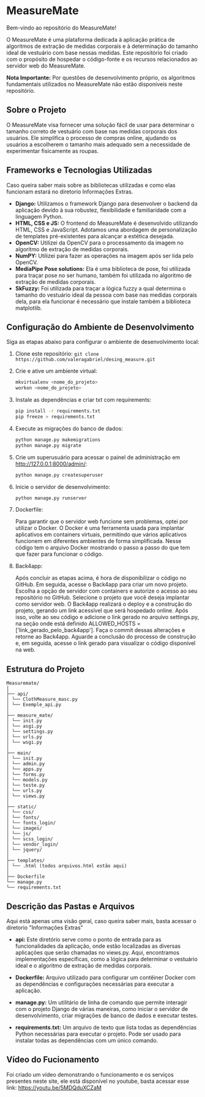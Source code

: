 # MeasureMate

Bem-vindo ao repositório do MeasureMate!

O MeasureMate é uma plataforma dedicada à aplicação prática de algoritmos de extração de medidas corporais e à determinação do tamanho ideal de vestuário com base nessas medidas. Este repositório foi criado com o propósito de hospedar o código-fonte e os recursos relacionados ao servidor web do MeasureMate.

**Nota Importante:** Por questões de desenvolvimento próprio, os algoritmos fundamentais utilizados no MeasureMate não estão disponíveis neste repositório.

## Sobre o Projeto

O MeasureMate visa fornecer uma solução fácil de usar para determinar o tamanho correto de vestuário com base nas medidas corporais dos usuários. Ele simplifica o processo de compras online, ajudando os usuários a escolherem o tamanho mais adequado sem a necessidade de experimentar fisicamente as roupas.

## Frameworks e Tecnologias Utilizadas

Caso queira saber mais sobre as bibliotecas utilizadas e como elas funcionam estará no diretorio Informações Extras.

- **Django:** Utilizamos o framework Django para desenvolver o backend da aplicação devido à sua robustez, flexibilidade e familiaridade com a linguagem Python.
- **HTML, CSS e JS:** O frontend do MeasureMate é desenvolvido utilizando HTML, CSS e JavaScript. Adotamos uma abordagem de personalização de templates pré-existentes para alcançar a estética desejada.
-  **OpenCV:** Utilizei da OpenCV para o processamento da imagem no algoritmo de extração de medidas corporais.
- **NumPY:** Utilizei para fazer as operações na imagem após ser lida pelo OpenCV.
- **MediaPipe Pose solutions:** Ela é uma biblioteca de pose, foi utilizada para traçar pose no ser humano, também foi utilizada no algoritmo de extração de medidas corporais. 
- **SkFuzzy:** Foi utilizada para traçar a lógica fuzzy a qual determina o tamanho do vestuário ideal da pessoa com base nas medidas corporais dela, para ela funcionar é necessário que instale também a biblioteca matplotlib. 

## Configuração do Ambiente de Desenvolvimento

Siga as etapas abaixo para configurar o ambiente de desenvolvimento local:

1. Clone este repositório: `git clone https://github.com/valeragabriel/desing_measure.git`
2. Crie e ative um ambiente virtual:
    ```bash
    mkvirtualenv <nome_do_projeto>
    workon <nome_do_projeto>
    ```
3. Instale as dependências e criar txt com requirements:
    ```bash
    pip install -r requirements.txt
    pip freeze > requirements.txt
    ```
4. Execute as migrações do banco de dados:
    ```bash
    python manage.py makemigrations
    python manage.py migrate
    ```
5. Crie um superusuário para acessar o painel de administração em http://127.0.0.1:8000/admin/:
    ```bash
    python manage.py createsuperuser
    ```
6. Inicie o servidor de desenvolvimento:
    ```bash
    python manage.py runserver
    ```
7. Dockerfile:
    
    Para garantir que o servidor web funcione sem problemas, optei por utilizar o Docker. O Docker é uma ferramenta usada para implantar aplicativos em containers virtuais, permitindo que vários aplicativos funcionem em diferentes ambientes de forma simplificada. Nesse código tem o arquivo Docker mostrando o passo a passo do que tem que fazer para funcionar o código. 

8. Back4app:
    
    Após concluir as etapas acima, é hora de disponibilizar o código no GitHub. Em seguida, acesse o Back4app para criar um novo projeto. Escolha a opção de servidor com containers e autorize o acesso ao seu repositório no GitHub. Selecione o projeto que você deseja implantar como servidor web. O Back4app realizará o deploy e a construção do projeto, gerando um link acessível que será hospedado online. Após isso, volte ao seu código e adicione o link gerado no arquivo settings.py, na seção onde está definido ALLOWED_HOSTS = ['link_gerado_pelo_back4app']. Faça o commit dessas alterações e retorne ao Back4app. Aguarde a conclusão do processo de construção e, em seguida, acesse o link gerado para visualizar o código disponível na web.
    
## Estrutura do Projeto 
```
Measuremate/
│
├── api/
│ └── ClothMeasure_masc.py
│ └── Exemple_api.py
│
├── measure_mate/
│ └── init.py
│ └── asgi.py
│ └── settings.py
│ └── urls.py
│ └── wsgi.py
│
├── main/
│ └── init.py
│ └── admin.py
│ └── apps.py
│ └── forms.py
│ └── models.py
│ └── teste.py
│ └── urls.py
│ └── views.py
│
├── static/
│ └── css/
│ └── fonts/
│ └── fonts_login/
│ └── images/
│ └── js/
│ └── scss_login/
│ └── vendor_login/
│ └── jquery/
│
├── templates/
│ └── .html (todos arquivos.html estão aqui)
│
├── Dockerfile
└── manage.py
└── requirements.txt
```

## Descrição das Pastas e Arquivos
Aqui está apenas uma visão geral, caso queira saber mais, basta acessar o diretorio "Informações Extras"

- **api:** Este diretório serve como o ponto de entrada para as funcionalidades da aplicação, onde estão localizadas as diversas aplicações que serão chamadas no views.py. Aqui, encontramos implementações específicas, como a lógica para determinar o vestuário ideal e o algoritmo de extração de medidas corporais.

- **Dockerfile:** Arquivo utilizado para configurar um contêiner Docker com as dependências e configurações necessárias para executar a aplicação.

- **manage.py:** Um utilitário de linha de comando que permite interagir com o projeto Django de várias maneiras, como iniciar o servidor de desenvolvimento, criar migrações de banco de dados e executar testes.

- **requirements.txt:** Um arquivo de texto que lista todas as dependências Python necessárias para executar o projeto. Pode ser usado para instalar todas as dependências com um único comando.

## Vídeo do Fucionamento 
Foi criado um vídeo demonstrando o funcionamento e os serviços presentes neste site, ele está disponível no youtube, basta acessar esse link: https://youtu.be/5MDQduXCZaM 